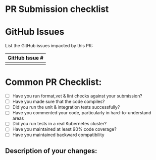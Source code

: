 # PR Submission checklist

# GitHub Issues
List the GitHub issues impacted by this PR:

| GitHub Issue # |
| -------------- |
| |

# Common PR Checklist:

- [ ] Have you run format,vet & lint checks against your submission?
- [ ] Have you made sure that the code compiles?
- [ ] Did you run the unit & integration tests successfully?
- [ ] Have you commented your code, particularly in hard-to-understand areas
- [ ] Did you run tests in a real Kubernetes cluster?
- [ ] Have you maintained at least 90% code coverage?
- [ ] Have you maintained backward compatibility

## Description of your changes:
<your change goes here>

